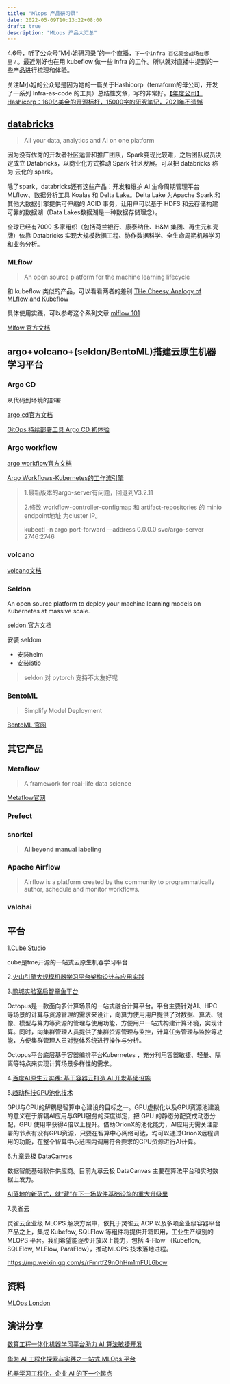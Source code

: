 ```yaml
---
title: "Mlops 产品研习录"
date: 2022-05-09T10:13:22+08:00
draft: true
description: "MLops 产品大汇总"
---
```


<!--more-->

4.6号，听了公众号“M小姐研习录”的一个直播，`下一个infra 百亿美金战场在哪里？`。最近刚好也在用 kubeflow 做一些 infra 的工作。所以就对直播中提到的一些产品进行梳理和体验。

关注M小姐的公众号是因为她的一篇关于Hashicorp（terraform的母公司，开发了一系列 Infra-as-code 的工具）总结性文章，写的非常好。[【年度公司】Hashicorp：160亿美金的开源标杆，15000字的研究笔记，2021年不遗憾](https://mp.weixin.qq.com/s/Y2A7-Ui2nzUgodkEbgR6lQ)

## [databricks](https://databricks.com/)

>  All your data, analytics and AI on one platform

因为没有优秀的开发者社区运营和推广团队，Spark变现比较难，之后团队成员决定成立 Databricks，以商业化方式推动 Spark 社区发展。可以把 databricks 称为 云化的 spark。

除了spark，databricks还有这些产品：开发和维护 AI 生命周期管理平台 MLflow、数据分析工具 Koalas 和 Delta Lake。Delta Lake 为Apache Spark 和其他大数据引擎提供可伸缩的 ACID 事务，让用户可以基于 HDFS 和云存储构建可靠的数据湖（Data Lakes数据湖是一种数据存储理念）。

全球已经有7000 多家组织（包括荷兰银行、康泰纳仕、H&M 集团、再生元和壳牌）依靠 Databricks 实现大规模数据工程、协作数据科学、全生命周期机器学习和业务分析。

### MLflow

> An open source platform for the machine learning lifecycle

和 kubeflow 类似的产品，可以看看两者的差别 [THe Cheesy Analogy of MLflow and Kubeflow](https://medium.com/weareservian/the-cheesy-analogy-of-mlflow-and-kubeflow-715a45580fbe)

具体使用实践，可以参考这个系列文章 [mlflow 101](https://medium.com/tag/mlflow-101)

[Mlfow 官方文档](https://mlflow.org/docs/latest/quickstart.html)

## argo+volcano+(seldon/BentoML)搭建云原生机器学习平台

### Argo CD

从代码到环境的部署

[argo cd官方文档](https://argo-cd.readthedocs.io/en/stable/)

[GitOps 持续部署工具 Argo CD 初体验](https://mp.weixin.qq.com/s/Hgp7N_HPkpFjfP_qcl4Fzg)



### Argo workflow

[argo workflow官方文档](https://argoproj.github.io/argo-workflows/)

[Argo Workflows-Kubernetes的工作流引擎](https://cloud.tencent.com/developer/article/1810139)



> 1.最新版本的argo-server有问题，回退到V3.2.11 
>
> 2.修改 workflow-controller-configmap 和 artifact-repositories 的 minio endpoint地址 为cluster IP。
>
> kubectl -n argo port-forward --address 0.0.0.0 svc/argo-server 2746:2746

### volcano

[volcano文档](https://volcano.sh/zh/)

### Seldon

An open source platform to deploy your machine learning models on Kubernetes at massive scale.

[seldon 官方文档](https://docs.seldon.io/projects/seldon-core/en/latest/)

安装 seldom

* 安装helm
* [安装istio](https://istio.io/latest/docs/setup/install/helm/)



> seldon 对 pytorch 支持不太友好呢

### BentoML

>  Simplify Model Deployment

[BentoML 官网](https://docs.bentoml.org/en/latest/quickstart.html)



## 其它产品

### **Metaflow**

>  A framework for real-life data science

[Metaflow官网](https://docs.metaflow.org/)



### Prefect



### snorkel

> **AI beyond** **manual labeling**



### Apache Airflow

> Airflow is a platform created by the community to programmatically author, schedule and monitor workflows.



### valohai







## 平台

1.[Cube Studio](https://github.com/tencentmusic/cube-studio)

cube是tme开源的一站式云原生机器学习平台



2.[火山引擎大规模机器学习平台架构设计与应用实践](https://mp.weixin.qq.com/s/--pWXB1FL8Qf_9mIrVMvYA)



3.[鹏城实验室启智章鱼平台](https://octopus.openi.org.cn/docs/introduction/intro/)

Octopus是一款面向多计算场景的一站式融合计算平台。平台主要针对AI、HPC等场景的计算与资源管理的需求来设计，向算力使用用户提供了对数据、算法、镜像、模型与算力等资源的管理与使用功能，方便用户一站式构建计算环境，实现计算。同时，向集群管理人员提供了集群资源管理与监控，计算任务管理与监控等功能，方便集群管理人员对整体系统进行操作与分析。

Octopus平台底层基于容器编排平台Kubernetes ，充分利用容器敏捷、轻量、隔离等特点来实现计算场景多样性的需求。



4.[百度AI原生云实践: 基于容器云打造 AI 开发基础设施](https://mp.weixin.qq.com/s/UckkV8kFfPE6JZjui_bbtA)



5.[趋动科技GPU池化技术](https://mp.weixin.qq.com/s/y38qjIBn4w0_HPH_3pqhcw)

GPU与CPU的解耦是智算中心建设的目标之一。GPU虚拟化以及GPU资源池建设的意义在于解耦AI应用与GPU服务的深度绑定，把 GPU 的静态分配变成动态分配，GPU 使用率获得4倍以上提升。借助OrionX的池化能力，AI应用无需关注部署的节点有没有GPU资源，只要在智算中心网络可达，均可以通过OrionX远程调用的功能，在整个智算中心范围内调用符合要求的GPU资源进行AI计算。



6.[九章云极 DataCanvas](https://datacanvas.io/)

数据智能基础软件供应商。目前九章云极 DataCanvas 主要在算法平台和实时数据上发力。

[AI落地的新范式，就“藏”在下一场软件基础设施的重大升级里](https://mp.weixin.qq.com/s/3MsW03DEz-Wh-Fv3wJWMpA)



7.灵雀云

灵雀云企业级 MLOPS 解决方案中，依托于灵雀云 ACP 以及多项企业级容器平台产品之上，集成 Kubefow, SQLFlow 等组件将提供开箱即用，工业生产级别的 MLOPS 平台。我们希望能逐步开放以上能力，包括 4-Flow （Kubeflow, SQLFlow, MLFlow, ParaFlow），推动MLOPS 技术落地进程。

https://mp.weixin.qq.com/s/rFmrtfZ9nOhHm1mFUL6bcw



## 资料

[MLOps London](https://www.youtube.com/channel/UCSBfllj_pRPB36TAZJfjXWg)

## 演讲分享

[数算工程一体化机器学习平台助力 AI 算法敏捷开发](https://qcon.infoq.cn/2022/guangzhou/presentation/4811)

[华为 AI 工程化探索与实践之一站式 MLOps 平台](https://qcon.infoq.cn/2022/guangzhou/presentation/4835)

 [机器学习工程化，企业 AI 的下一个起点](https://mp.weixin.qq.com/s/2QEjAx3adB_PItJcn35qag)
